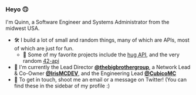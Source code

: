 ### Heyo 🙃

I'm Quinn, a Software Engineer and Systems Administrator from the midwest USA.

 - 🛠️ I build a lot of small and random things, many of which are APIs, most of which are just for fun.
   - 💖 Some of my favorite projects include the [hug API](https://github.com/the1sword/hug-api), and the very random [42-api](https://github.com/the1sword/42-api)
 - 🏢 I'm currently the Lead Director [**@thebigbrothergroup**](https://github.com/thebigbrothergroup), a Network Lead & Co-Owner [**@IrisMCDEV**](https://github.com/IrisMCDEV), and the Engineering Lead [**@CubicoMC**](https://github.com/CubicoMC)
 - 📧 To get in touch, shoot me an email or a message on Twitter! (You can find these in the sidebar of my profile :)
